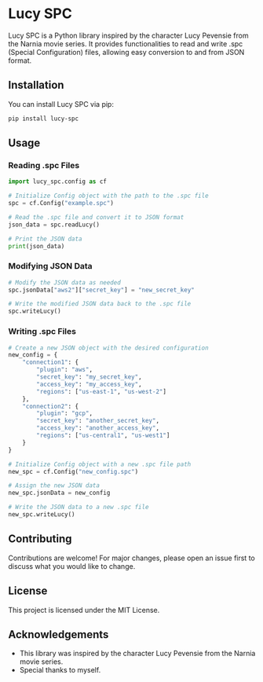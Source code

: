 # Lucy SPC

Lucy SPC is a Python library inspired by the character Lucy Pevensie from the Narnia movie series. It provides functionalities to read and write .spc (Special Configuration) files, allowing easy conversion to and from JSON format.

## Installation

You can install Lucy SPC via pip:

```bash
pip install lucy-spc
```

## Usage

### Reading .spc Files

```python
import lucy_spc.config as cf

# Initialize Config object with the path to the .spc file
spc = cf.Config("example.spc")

# Read the .spc file and convert it to JSON format
json_data = spc.readLucy()

# Print the JSON data
print(json_data)
```

### Modifying JSON Data

```python
# Modify the JSON data as needed
spc.jsonData["aws2"]["secret_key"] = "new_secret_key"

# Write the modified JSON data back to the .spc file
spc.writeLucy()
```

### Writing .spc Files

```python
# Create a new JSON object with the desired configuration
new_config = {
    "connection1": {
        "plugin": "aws",
        "secret_key": "my_secret_key",
        "access_key": "my_access_key",
        "regions": ["us-east-1", "us-west-2"]
    },
    "connection2": {
        "plugin": "gcp",
        "secret_key": "another_secret_key",
        "access_key": "another_access_key",
        "regions": ["us-central1", "us-west1"]
    }
}

# Initialize Config object with a new .spc file path
new_spc = cf.Config("new_config.spc")

# Assign the new JSON data
new_spc.jsonData = new_config

# Write the JSON data to a new .spc file
new_spc.writeLucy()
```

## Contributing

Contributions are welcome! For major changes, please open an issue first to discuss what you would like to change.

## License

This project is licensed under the MIT License.

## Acknowledgements

- This library was inspired by the character Lucy Pevensie from the Narnia movie series.
- Special thanks to myself.
